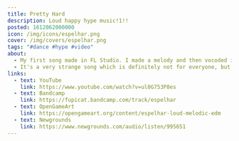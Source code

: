 ```yaml
---
title: Pretty Hard
description: Loud happy hype music!1!!
posted: 1612062000000
icon: /img/icons/espelhar.png
cover: /img/covers/espelhar.png
tags: "#dance #hype #video"
about:
  - My first song made in FL Studio. I made a melody and then vocoded it with itself, then I sampled it and made a whole song out of it.
  - It's a very strange song which is definitely not for everyone, but I like it. :d
links:
  - text: YouTube
    link: https://www.youtube.com/watch?v=ul0G753P8es
  - text: Bandcamp
    link: https://fupicat.bandcamp.com/track/espelhar
  - text: OpenGameArt
    link: https://opengameart.org/content/espelhar-loud-melodic-edm
  - text: Newgrounds
    link: https://www.newgrounds.com/audio/listen/995651
---
```

<vid-yt url="https://www.youtube.com/watch?v=ul0G753P8es"></vid-yt>